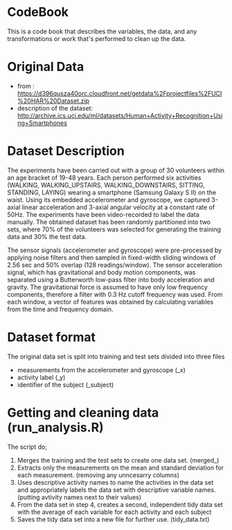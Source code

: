 # CodeBook

This is a code book that describes the variables, the data, and any transformations or work that's performed to clean up 
the data.


# Original Data 

* from : https://d396qusza40orc.cloudfront.net/getdata%2Fprojectfiles%2FUCI%20HAR%20Dataset.zip
* description of the dataset: http://archive.ics.uci.edu/ml/datasets/Human+Activity+Recognition+Using+Smartphones

# Dataset Description

The experiments have been carried out with a group of 30 volunteers within an age bracket of 19-48 years. Each person 
performed six activities (WALKING, WALKING_UPSTAIRS, WALKING_DOWNSTAIRS, SITTING, STANDING, LAYING) wearing a smartphone 
(Samsung Galaxy S II) on the waist. Using its embedded accelerometer and gyroscope, we captured 3-axial linear acceleration 
and 3-axial angular velocity at a constant rate of 50Hz. The experiments have been video-recorded to label the data 
manually. The obtained dataset has been randomly partitioned into two sets, where 70% of the volunteers was selected for 
generating the training data and 30% the test data. 

The sensor signals (accelerometer and gyroscope) were pre-processed by applying noise filters and then sampled in 
fixed-width sliding windows of 2.56 sec and 50% overlap (128 readings/window). The sensor acceleration signal, which has 
gravitational and body motion components, was separated using a Butterworth low-pass filter into body acceleration and 
gravity. The gravitational force is assumed to have only low frequency components, therefore a filter with 0.3 Hz cutoff 
frequency was used. From each window, a vector of features was obtained by calculating variables from the time and 
frequency domain. 

# Dataset format

The original data set is split into training and test sets divided into three files

- measurements from the accelerometer and gyroscope (_x)
- activity label (_y)
- identifier of the subject (_subject)

# Getting and cleaning data (run_analysis.R)

The script do;

1. Merges the training and the test sets to create one data set. (merged_)
2. Extracts only the measurements on the mean and standard deviation for each measurement. (removing any unncesarry columns)
3. Uses descriptive activity names to name the activities in the data set and appropriately labels the data set with 
descriptive variable names.  (putting avtivity names next to their values)
4. From the data set in step 4, creates a second, independent tidy data set with the average of each variable for each 
activity and each subject
5. Saves the tidy data set into a new file for further use. (tidy_data.txt)

